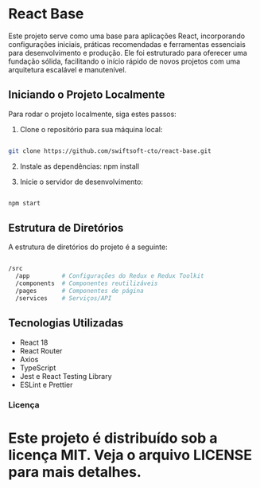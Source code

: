 # React Base

Este projeto serve como uma base para aplicações React, incorporando configurações iniciais, práticas recomendadas e ferramentas essenciais para desenvolvimento e produção. Ele foi estruturado para oferecer uma fundação sólida, facilitando o início rápido de novos projetos com uma arquitetura escalável e manutenível.

## Iniciando o Projeto Localmente

Para rodar o projeto localmente, siga estes passos:

1. Clone o repositório para sua máquina local:

```bash

git clone https://github.com/swiftsoft-cto/react-base.git

```

2. Instale as dependências:
npm install

3. Inicie o servidor de desenvolvimento:

```bash

npm start

```

## Estrutura de Diretórios
A estrutura de diretórios do projeto é a seguinte:

```bash

/src
  /app         # Configurações do Redux e Redux Toolkit
  /components  # Componentes reutilizáveis
  /pages       # Componentes de página
  /services    # Serviços/API

```

## Tecnologias Utilizadas

- React 18
- React Router
- Axios
- TypeScript
- Jest e React Testing Library
- ESLint e Prettier

### Licença
# Este projeto é distribuído sob a licença MIT. Veja o arquivo LICENSE para mais detalhes.

